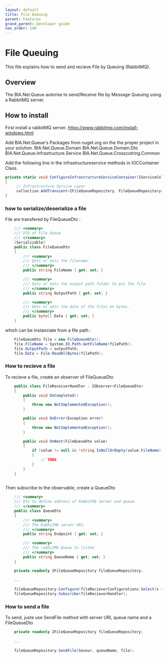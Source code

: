 ```yaml
---
layout: default
title: File Queuing
parent: Features
grand_parent: Developer guide
nav_order: 140
---
```


# File Queuing

This file explains how to send and recieve File by Queuing (RabbitMQ).

## Overview

The BIA.Net.Queue autorise to send/Receive file by Message Queuing using a RabbitMQ server.

## How to install

First install a rabbitMQ server.
https://www.rabbitmq.com/install-windows.html

Add BIA.Net.Queue's Packages from nuget.org on the the proper project in your solution.
BIA.Net.Queue.Domain
BIA.Net.Queue.Domain.Dto
BIA.Net.Queue.Infrastructure.Service
BIA.Net.Queue.Crosscutring.Common

Add the following line in the infrastructureservice methods in IOCContainer Class.

```csharp
private static void ConfigureInfrastructureServiceContainer(IServiceCollection collection)
{
     // Infrastructure Service Layer
     collection.AddTransient<IFileQueueRepository, FileQueueRepository>();
}
```

### how to serialize/deserialize a file

File are transfered by FileQueueDto :
```csharp
    /// <summary>
    /// DTO of File Queue
    /// </summary>
    [Serializable]
    public class FileQueueDto
    {
        /// <summary>
        /// Gets or Sets the filename.
        /// </summary>
        public string FileName { get; set; }

        /// <summary>
        /// Gets or Sets the output path folder to put the file.
        /// </summary>
        public string OutputPath { get; set; }

        /// <summary>
        /// Gets or sets the data of the files en bytes.
        /// </summary>
        public byte[] Data { get; set; }
    }
```

which can be instanciate from a file path :

```csharp
    FileQueueDto file = new FileQueueDto();
    file.FileName = System.IO.Path.GetFileName(filePath);
    file.OutputPath = outputPath;
    file.Data = File.ReadAllBytes(filePath);
```

### How to recieve a file

To recieve a file, create an observer of FileQueueDto

```csharp
	public class FileReceiverHandler : IObserver<FileQueueDto>
    {
        public void OnCompleted()
        {
            throw new NotImplementedException();
        }

        public void OnError(Exception error)
        {
            throw new NotImplementedException();
        }

        public void OnNext(FileQueueDto value)
        {
            if (value != null && !string.IsNullOrEmpty(value.FileName) && !string.IsNullOrEmpty(value.OutputPath) && value.Data.Length > 0)
            {
                // TODO
            }
        }
    }
	
```

Then subscribe to the observable, create a QueueDto

```csharp
    /// <summary>
    /// Dto to define address of RabbitMQ server and queue.
    /// </summary>
    public class QueueDto
    {
        /// <summary>
        /// The RabbitMQ server URI.
        /// </summary>
        public string Endpoint { get; set; }

        /// <summary>
        /// The rabbitMQ Queue to listen
        /// </summary>
        public string QueueName { get; set; }
    }
```

```csharp
    private readonly IFileQueueRepository fileQueueRepository;
	
	...
	
	fileQueueRepository.Configure(fileRecieverConfigurations.Select(x => new QueueDto { Endpoint = XXX, QueueName = YYY }));
	fileQueueRepository.Subscribe(fileRecieverHandler);
```

### How to send a file

To send, juste use SendFile method with server URI, queue name and a FileQueueDto

```csharp
    private readonly IFileQueueRepository fileQueueRepository;
	
	...
	
	fileQueueRepository.SendFile(Seveur, queueName, file);
```
